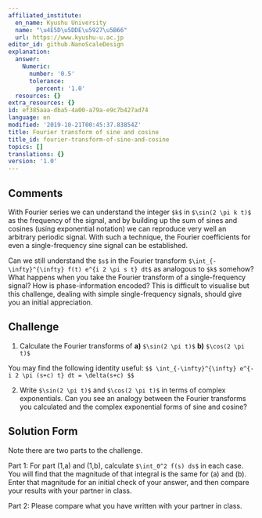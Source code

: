 ```yaml
---
affiliated_institute:
  en_name: Kyushu University
  name: "\u4E5D\u5DDE\u5927\u5B66"
  url: https://www.kyushu-u.ac.jp
editor_id: github.NanoScaleDesign
explanation:
  answer:
    Numeric:
      number: '0.5'
      tolerance:
        percent: '1.0'
  resources: {}
extra_resources: {}
id: ef385aaa-dba5-4a00-a79a-e9c7b427ad74
language: en
modified: '2019-10-21T00:45:37.83854Z'
title: Fourier transform of sine and cosine
title_id: fourier-transform-of-sine-and-cosine
topics: []
translations: {}
version: '1.0'
---
```


## Comments
With Fourier series we can understand the integer `$k$` in `$\sin(2 \pi k t)$` as the frequency of the signal, and by building up the sum of sines and cosines (using exponential notation) we can reproduce very well an arbitrary periodic signal. With such a technique, the Fourier coefficients for even a single-frequency sine signal can be established.

Can we still understand the `$s$` in the Fourier transform `$\int_{-\infty}^{\infty} f(t) e^{i 2 \pi s t} dt$` as analogous to `$k$` somehow? What happens when you take the Fourier transform of a single-frequency signal? How is phase-information encoded? This is difficult to visualise but this challenge, dealing with simple single-frequency signals, should give you an initial appreciation.


## Challenge
1. Calculate the Fourier transforms of
**a)** `$\sin(2 \pi t)$`
**b)** `$\cos(2 \pi t)$`

You may find the following identity useful:
`$$ \int_{-\infty}^{\infty} e^{-i 2 \pi (s+c) t} dt = \delta(s+c) $$`

2. Write `$\sin(2 \pi t)$` and `$\cos(2 \pi t)$` in terms of complex exponentials. Can you see an analogy between the Fourier transforms you calculated and the complex exponential forms of sine and cosine?

## Solution Form
Note there are two parts to the challenge.

Part 1: For part (1,a) and (1,b), calculate `$\int_0^2 f(s) ds$` in each case. You will find that the magnitude of that integral is the same for (a) and (b). Enter that magnitude for an initial check of your answer, and then compare your results with your partner in class.

Part 2: Please compare what you have written with your partner in class.
